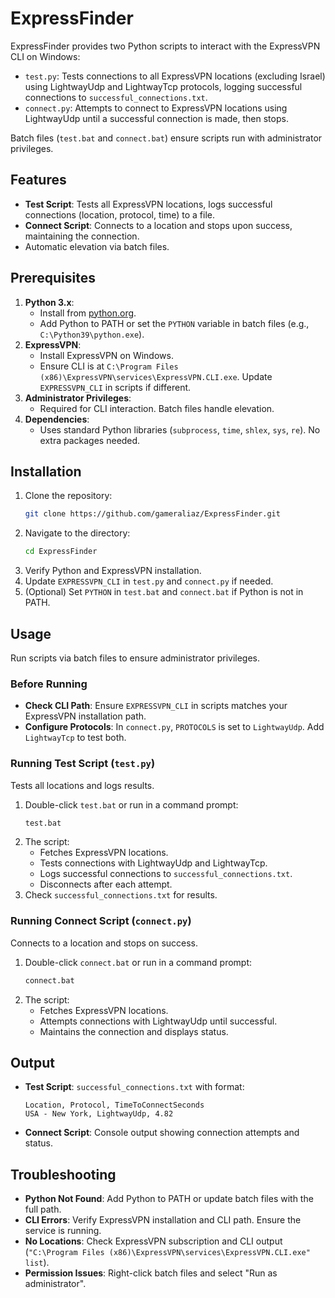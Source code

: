 # ExpressFinder

ExpressFinder provides two Python scripts to interact with the ExpressVPN CLI on Windows:
- `test.py`: Tests connections to all ExpressVPN locations (excluding Israel) using LightwayUdp and LightwayTcp protocols, logging successful connections to `successful_connections.txt`.
- `connect.py`: Attempts to connect to ExpressVPN locations using LightwayUdp until a successful connection is made, then stops.

Batch files (`test.bat` and `connect.bat`) ensure scripts run with administrator privileges.

## Features
- **Test Script**: Tests all ExpressVPN locations, logs successful connections (location, protocol, time) to a file.
- **Connect Script**: Connects to a location and stops upon success, maintaining the connection.
- Automatic elevation via batch files.

## Prerequisites
1. **Python 3.x**:
   - Install from [python.org](https://www.python.org/downloads/).
   - Add Python to PATH or set the `PYTHON` variable in batch files (e.g., `C:\Python39\python.exe`).
2. **ExpressVPN**:
   - Install ExpressVPN on Windows.
   - Ensure CLI is at `C:\Program Files (x86)\ExpressVPN\services\ExpressVPN.CLI.exe`. Update `EXPRESSVPN_CLI` in scripts if different.
3. **Administrator Privileges**:
   - Required for CLI interaction. Batch files handle elevation.
4. **Dependencies**:
   - Uses standard Python libraries (`subprocess`, `time`, `shlex`, `sys`, `re`). No extra packages needed.

## Installation
1. Clone the repository:
   ```bash
   git clone https://github.com/gameraliaz/ExpressFinder.git
   ```
2. Navigate to the directory:
   ```bash
   cd ExpressFinder
   ```
3. Verify Python and ExpressVPN installation.
4. Update `EXPRESSVPN_CLI` in `test.py` and `connect.py` if needed.
5. (Optional) Set `PYTHON` in `test.bat` and `connect.bat` if Python is not in PATH.

## Usage
Run scripts via batch files to ensure administrator privileges.

### Before Running
- **Check CLI Path**: Ensure `EXPRESSVPN_CLI` in scripts matches your ExpressVPN installation path.
- **Configure Protocols**: In `connect.py`, `PROTOCOLS` is set to `LightwayUdp`. Add `LightwayTcp` to test both.

### Running Test Script (`test.py`)
Tests all locations and logs results.
1. Double-click `test.bat` or run in a command prompt:
   ```bash
   test.bat
   ```
2. The script:
   - Fetches ExpressVPN locations.
   - Tests connections with LightwayUdp and LightwayTcp.
   - Logs successful connections to `successful_connections.txt`.
   - Disconnects after each attempt.
3. Check `successful_connections.txt` for results.

### Running Connect Script (`connect.py`)
Connects to a location and stops on success.
1. Double-click `connect.bat` or run in a command prompt:
   ```bash
   connect.bat
   ```
2. The script:
   - Fetches ExpressVPN locations.
   - Attempts connections with LightwayUdp until successful.
   - Maintains the connection and displays status.

## Output
- **Test Script**: `successful_connections.txt` with format:
  ```
  Location, Protocol, TimeToConnectSeconds
  USA - New York, LightwayUdp, 4.82
  ```
- **Connect Script**: Console output showing connection attempts and status.

## Troubleshooting
- **Python Not Found**: Add Python to PATH or update batch files with the full path.
- **CLI Errors**: Verify ExpressVPN installation and CLI path. Ensure the service is running.
- **No Locations**: Check ExpressVPN subscription and CLI output (`"C:\Program Files (x86)\ExpressVPN\services\ExpressVPN.CLI.exe" list`).
- **Permission Issues**: Right-click batch files and select "Run as administrator".
